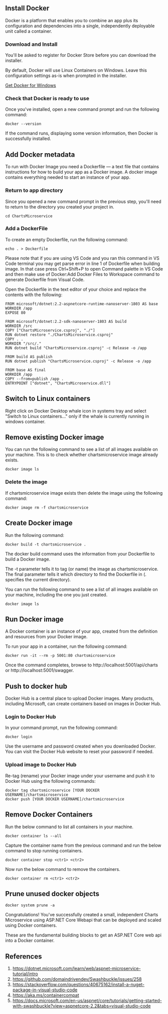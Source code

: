 ## Install Docker

Docker is a platform that enables you to combine an app plus its configuration and dependencies into a single, independently deployable unit called a container.

### Download and Install

You'll be asked to register for Docker Store before you can download the installer.

By default, Docker will use Linux Containers on Windows. Leave this configuration settings as-is when prompted in the installer.

[Get Docker for Windows](https://hub.docker.com/editions/community/docker-ce-desktop-windows)

### Check that Docker is ready to use

Once you've installed, open a new command prompt and run the following command:

    docker --version

If the command runs, displaying some version information, then Docker is successfully installed.

## Add Docker metadata

To run with Docker Image you need a Dockerfile — a text file that contains instructions for how to build your app as a Docker image. A docker image contains everything needed to start an instance of your app.

### Return to app directory

Since you opened a new command prompt in the previous step, you'll need to return to the directory you created your project in.

    cd ChartsMicroservice

### Add a DockerFile

To create an empty Dockerfile, run the following command:

    echo . > Dockerfile

Please note that if you are using VS Code and you ran this command in VS Code terminal you may get parse error in line 1 of Dockerfile when building image. In that case press Ctrl+Shift+P to open Command palette in VS Code and then make use of Docker:Add Docker Files to Workspace command to generate Dockerfile from Visual Code.

Open the Dockerfile in the text editor of your choice and replace the contents with the following:

    FROM microsoft/dotnet:2.2-aspnetcore-runtime-nanoserver-1803 AS base
    WORKDIR /app
    EXPOSE 80

    FROM microsoft/dotnet:2.2-sdk-nanoserver-1803 AS build
    WORKDIR /src
    COPY ["ChartsMicroservice.csproj", "./"]
    RUN dotnet restore "./ChartsMicroservice.csproj"
    COPY . .
    WORKDIR "/src/."
    RUN dotnet build "ChartsMicroservice.csproj" -c Release -o /app

    FROM build AS publish
    RUN dotnet publish "ChartsMicroservice.csproj" -c Release -o /app

    FROM base AS final
    WORKDIR /app
    COPY --from=publish /app .
    ENTRYPOINT ["dotnet", "ChartsMicroservice.dll"]

## Switch to Linux containers

Right click on Docker Desktop whale icon in systems tray and select "Switch to Linux containers..." only if the whale is currently running in windows container.

## Remove existing Docker image

You can run the following command to see a list of all images available on your machine. This is to check whether chartsmicroservice image already exists.

    docker image ls

### Delete the image

If chartsmicroservice image exists then delete the image using the following command:

    docker image rm -f chartsmicroservice

## Create Docker image

Run the following command:

    docker build -t chartsmicroservice .

The docker build command uses the information from your Dockerfile to build a Docker image.

The -t parameter tells it to tag (or name) the image as chartsmicroservice.
The final parameter tells it which directory to find the Dockerfile in (. specifies the current directory).

You can run the following command to see a list of all images available on your machine, including the one you just created.

    docker image ls

## Run Docker image

A Docker container is an instance of your app, created from the definition and resources from your Docker image.

To run your app in a container, run the following command:

    docker run -it --rm -p 5001:80 chartsmicroservice

Once the command completes, browse to http://localhost:5001/api/charts or http://localhost:5001/swagger.

## Push to docker hub

Docker Hub is a central place to upload Docker images. Many products, including Microsoft, can create containers based on images in Docker Hub.

### Login to Docker Hub

In your command prompt, run the following command:

    docker login

Use the username and password created when you downloaded Docker. You can visit the Docker Hub website to reset your password if needed.

### Upload image to Docker Hub

Re-tag (rename) your Docker image under your username and push it to Docker Hub using the following commands:

    docker tag chartsmicroservice [YOUR DOCKER USERNAME]/chartsmicroservice
    docker push [YOUR DOCKER USERNAME]/chartsmicroservice

## Remove Docker Containers

Run the below command to list all containers in your machine.

    docker container ls --all

Capture the container name from the previous command and run the below command to stop running containers.

    docker container stop <ctr1> <ctr2>

Now run the below command to remove the containers.

    docker container rm <ctr1> <ctr2>

## Prune unused docker objects

    docker system prune -a

Congratulations! You've successfully created a small, independent Charts Microservice using ASP.NET Core Webapi that can be deployed and scaled using Docker containers.

These are the fundamental building blocks to get an ASP.NET Core web api into a Docker container.

## References

1. https://dotnet.microsoft.com/learn/web/aspnet-microservice-tutorial/intro
2. https://github.com/domaindrivendev/Swashbuckle/issues/258
3. https://stackoverflow.com/questions/40675162/install-a-nuget-package-in-visual-studio-code
4. https://aka.ms/containercompat
5. https://docs.microsoft.com/en-us/aspnet/core/tutorials/getting-started-with-swashbuckle?view=aspnetcore-2.2&tabs=visual-studio-code